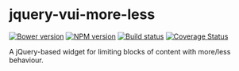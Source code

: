 # jquery-vui-more-less
[![Bower version][bower-image]][bower-url]
[![NPM version][npm-image]][npm-url]
[![Build status][ci-image]][ci-url]
[![Coverage Status][coverage-image]][coverage-url]

A jQuery-based widget for limiting blocks of content with more/less behaviour.

[bower-url]: http://bower.io/search/?q=jquery-vui-more-less
[bower-image]: https://img.shields.io/bower/v/jquery-vui-more-less.svg
[npm-url]: https://npmjs.org/package/jquery-vui-more-less
[npm-image]: https://badge.fury.io/js/jquery-vui-more-less.png
[ci-image]: https://travis-ci.org/Brightspace/jquery-valence-ui-more-less.svg?branch=master
[ci-url]: https://travis-ci.org/Brightspace/jquery-valence-ui-more-less
[coverage-image]: https://coveralls.io/repos/Brightspace/jquery-valence-ui-more-less/badge.png?branch=master
[coverage-url]: https://coveralls.io/r/Brightspace/jquery-valence-ui-more-less?branch=master
